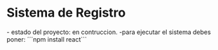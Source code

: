 <h1>Sistema de Registro</h1>
- estado del proyecto: en contruccion.
-para ejecutar el sistema debes poner:
´´´npm install react```
